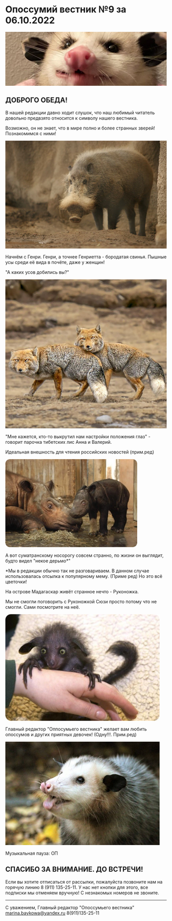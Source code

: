 # Опоссумий вестник №9 за 06.10.2022

![img.png](images/img.png)

## ДОБРОГО ОБЕДА!

В нашей редакции давно ходит слушок, что наш любимый читатель довольно предвзято относится к символу нашего вестника.

Возможно, он не знает, что в мире полно и более странных зверей! Познакомимся с ними!

![img_1.png](images/img_1.png)

Начнём с Генри. Генри, а точнее Генриетта - бородатая свинья. Пышные усы среди её вида в почёте, даже у женщин!

"А каких усов добились вы?"

![img_2.png](images/img_2.png)

"Мне кажется, кто-то выкрутил нам настройки положения глаз" - говорит парочка тибетских лис Анна и Валерий.

Идеальная внешность для чтения российских новостей (прим.ред)

![img_3.png](images/img_3.png)

А вот суматранскому носорогу совсем странно, по жизни он выглядит, будто видел "некое дерьмо*"

*Мы в редакции обычно так не разговариваем. В данном случае использовалась отсылка к популярному мему. (Приме ред)
Но это всё цветочки!

На острове Мадагаскар живёт странное нечто - Руконожка.

Мы не смогли поговорить с Руконожкой Сюзи просто потому что не смогли. Сами посмотрите на неё.

![img_4.png](images/img_4.png)

Главный редактор "Оппосумьего вестника" желает вам любить опоссумов и других приятных девочек! (Одну!!!. Прим.ред)

![img_5.png](images/img_5.png)

Музыкальная пауза: ОП

## СПАСИБО ЗА ВНИМАНИЕ. ДО ВСТРЕЧИ!

Если вы хотите отписаться от рассылки, пожалуйста позвоните нам на горячую линию 8 (911) 135-25-11.
У нас нет кнопки для этого, все подписки мы отменяем вручную! С незнакомых номеров не звоните.

---

С уважением, Главный редактор "Опоссумьего вестника"
marina.baykowa@yandex.ru
8(911)135-25-11
